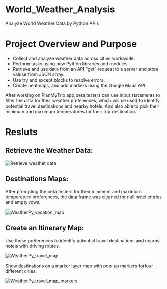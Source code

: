 # World_Weather_Analysis
Analyze World Weather Data by Python APIs
# Project Overview and Purpose

- Collect and analyze weather data across cities worldwide.
- Perform tasks using new Python libraries and modules.
- Retrieve and use data from an API "get" request to a server and store valuse from JSON array.
- Use try and except blocks to resolve errors.
- Create heatmaps, and add markers using the Google Maps API.

After working on PlanMyTrip app,beta testers can use input statements to filter the data for their weather preferences, which will be used to identify potential travel destinations and nearby hotels. And also able to pick their minimum and maximum temperatures for their trip destination.
 
 # Resluts
 
 ## Retrieve the Weather Data:
 
 ![Retrieve weathet data](https://user-images.githubusercontent.com/96403349/153697865-c465e4b2-6f9c-4c9e-b172-1da12f267164.png)
 
 ## Destinations Maps: 
 After prompting the beta testers for their minimum and maximum temperature preferences, the data frame was cleaned for null hotel entries and empty rows.
 
 ![WeatherPy_vacation_map](https://user-images.githubusercontent.com/96403349/153697907-93fb4d98-356d-406e-b7a5-4c7da22bc8a7.png)

## Create an Itinerary Map:
Use those preferences to identify potential travel destinations and nearby hotels with driving routes.

![WeatherPy_travel_map](https://user-images.githubusercontent.com/96403349/153698018-f9c73262-0704-4c2c-b222-0c9161e29280.png)

Show destinations on a marker layer map with pop-up markers forfour different cities.

![WeatherPy_travel_map_markers](https://user-images.githubusercontent.com/96403349/153698043-7a0bf302-5a2c-4455-afd6-5e4cd04c1558.png)



